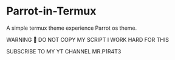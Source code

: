 # Parrot-in-Termux
A simple termux theme experience
Parrot os theme.

WARNING 🛑
DO NOT COPY MY SCRIPT I WORK HARD FOR THIS

SUBSCRIBE TO MY YT CHANNEL MR.P1R4T3
